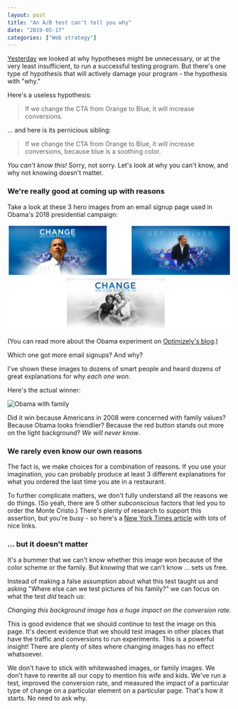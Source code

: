 ```yaml
---
layout: post
title: "An A/B test can't tell you why"
date: "2019-05-17"
categories: ["Web strategy"]
---
```


[Yesterday](https://briandavidhall.com/you-dont-need-a-hypothesis/) we looked at why hypotheses might be unnecessary, or at the very least insufficient, to run a successful testing program. But there's one type of hypothesis that will actively damage your program - the hypothesis with "why."

Here's a useless hypothesis:

> If we change the CTA from Orange to Blue, it will increase conversions.

... and here is its pernicious sibling:

> If we change the CTA from Orange to Blue, it will increase conversions, because blue is a soothing color.

_You can't know this!_ Sorry, not sorry. Let's look at why you can't know, and why not knowing doesn't matter.

### We're really good at coming up with reasons

Take a look at these 3 hero images from an email signup page used in Obama's 2018 presidential campaign:

![Three images of Barack Obama](/images/three-obama.png)

(You can read more about the Obama experiment on [Optimizely's blog](https://blog.optimizely.com/2010/11/29/how-obama-raised-60-million-by-running-a-simple-experiment/).)

Which one got more email signups? And why?

I've shown these images to dozens of smart people and heard dozens of great explanations for why _each one won_.

Here's the actual winner:

![Obama with family](https://lh5.googleusercontent.com/oCGKQKQ9gRaqDFbIhfd0HcW1zp8z7eCRjApxgR4YYkYYxvidrUm2n-4EXNJhnAr1KOHOs7L80z-kbCnMpe3zvcYlGc6dAuBPuLe44buBMtdq83piKsGvjOwSaifOGesewDpyZGOBdMA)

Did it win because Americans in 2008 were concerned with family values? Because Obama looks friendlier? Because the red button stands out more on the light background? _We will never know_.

### We rarely even know our own reasons

The fact is, we make choices for a combination of reasons. If you use your imagination, you can probably produce at least 3 different explanations for what you ordered the last time you ate in a restaurant.

To further complicate matters, we don't fully understand all the reasons we do things. (So yeah, there are 5 other _subconscious_ factors that led you to order the Monte Cristo.) There's plenty of research to support this assertion, but you're busy - so here's a [New York Times article](https://www.nytimes.com/2016/07/18/opinion/why-you-dont-know-your-own-mind.html) with lots of nice links.

### ... but it doesn't matter

It's a bummer that we can't know whether this image won because of the color scheme or the family. But _knowing_ that we can't know ... sets us free.

Instead of making a false assumption about what this test taught us and asking "Where else can we test pictures of his family?" we can focus on what the test _did_ teach us:

_Changing this background image has a huge impact on the conversion rate._

This is good evidence that we should continue to test the image on this page. It's decent evidence that we should test images in other places that have the traffic and conversions to run experiments. This is a powerful insight! There are plenty of sites where changing images has no effect whatsoever.

We don't have to stick with whitewashed images, or family images. We don't have to rewrite all our copy to mention his wife and kids. We've run a test, improved the conversion rate, and measured the impact of a particular type of change on a particular element on a particular page. That's how it starts. No need to ask why.
